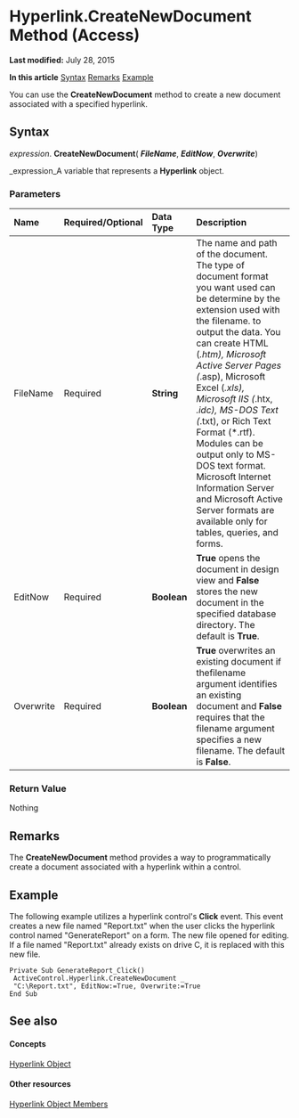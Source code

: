 
# Hyperlink.CreateNewDocument Method (Access)

 **Last modified:** July 28, 2015

 **In this article**
 [Syntax](#sectionSection0)
 [Remarks](#sectionSection1)
 [Example](#sectionSection2)


You can use the  **CreateNewDocument** method to create a new document associated with a specified hyperlink.


## Syntax
<a name="sectionSection0"> </a>

 _expression_. **CreateNewDocument**( **_FileName_**,  **_EditNow_**,  **_Overwrite_**)

 _expression_A variable that represents a  **Hyperlink** object.


### Parameters



|**Name**|**Required/Optional**|**Data Type**|**Description**|
|:-----|:-----|:-----|:-----|
|FileName|Required| **String**| The name and path of the document. The type of document format you want used can be determine by the extension used with the filename. to output the data. You can create HTML (*.htm), Microsoft Active Server Pages (*.asp), Microsoft Excel (*.xls), Microsoft IIS (*.htx, *.idc), MS-DOS Text (*.txt), or Rich Text Format (*.rtf). Modules can be output only to MS-DOS text format. Microsoft Internet Information Server and Microsoft Active Server formats are available only for tables, queries, and forms.|
|EditNow|Required| **Boolean**| **True** opens the document in design view and **False** stores the new document in the specified database directory. The default is **True**.|
|Overwrite|Required| **Boolean**| **True** overwrites an existing document if thefilename argument identifies an existing document and **False** requires that the filename argument specifies a new filename. The default is **False**.|

### Return Value

Nothing


## Remarks
<a name="sectionSection1"> </a>

The  **CreateNewDocument** method provides a way to programmatically create a document associated with a hyperlink within a control.


## Example
<a name="sectionSection2"> </a>

The following example utilizes a hyperlink control's  **Click** event. This event creates a new file named "Report.txt" when the user clicks the hyperlink control named "GenerateReport" on a form. The new file opened for editing. If a file named "Report.txt" already exists on drive C, it is replaced with this new file.


```
Private Sub GenerateReport_Click() 
 ActiveControl.Hyperlink.CreateNewDocument _ 
 "C:\Report.txt", EditNow:=True, Overwrite:=True 
End Sub
```


## See also
<a name="sectionSection2"> </a>


#### Concepts


 [Hyperlink Object](2ece7c11-ed02-8eec-9ecc-4e1aeeaa6e87.md)
#### Other resources


 [Hyperlink Object Members](59452547-c53a-69b7-fd78-2857410c3460.md)
